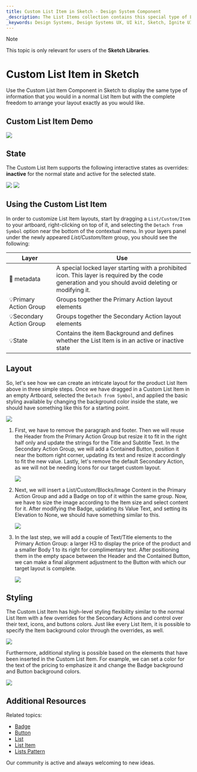 ```yaml
---
title: Custom List Item in Sketch - Design System Component
_description: The List Items collection contains this special type of List Item that allows the creation of Custom layouts exactly how you would like them to be.
_keywords: Design Systems, Design Systems UX, UI kit, Sketch, Ignite UI for Angular, Sketch to Angular, Sketch to Angular, Angular, Angular Design System, Export code from Sketch, Design Kits for Angular, Sketch HTML, Sketch to HTML, Sketch UI kits
---
```


> [!NOTE]
> This topic is only relevant for users of the <b>Sketch Libraries</b>.

# Custom List Item in Sketch

Use the Custom List Item Component in Sketch to display the same type of information that you would in a normal List Item but with the complete freedom to arrange your layout exactly as you would like.

## Custom List Item Demo

<img class="responsive-img" src="../images/list_item_custom_demo.png" srcset="../images/list_item_custom_demo@2x.png 2x" />

## State

The Custom List Item supports the following interactive states as overrides: **inactive** for the normal state and active for the selected state.

<img class="responsive-img" src="../images/list_item_custom_inactive.png" srcset="../images/list_item_custom_inactive@2x.png 2x" />
<img class="responsive-img" src="../images/list_item_custom_active.png" srcset="../images/list_item_custom_active@2x.png 2x" />

## Using the Custom List Item

In order to customize List Item layouts, start by dragging a `List/Custom/Item` to your artboard, right-clicking on top of it, and selecting the `Detach from Symbol` option near the bottom of the contextual menu. In your layers panel under the newly appeared _List/Custom/Item_ group, you should see the following:

| Layer                    | Use                                                                                                                                                  |
| ------------------------ | ---------------------------------------------------------------------------------------------------------------------------------------------------- |
| 🚫 metadata  | A special locked layer starting with a prohibited icon. This layer is required by the code generation and you should avoid deleting or modifying it. |
| 💡Primary Action Group   | Groups together the Primary Action layout elements                                                                                                   |
| 💡Secondary Action Group | Groups together the Secondary Action layout elements                                                                                                 |
| 💡State                  | Contains the item Background and defines whether the List Item is in an active or inactive state                                                     |

## Layout

So, let's see how we can create an intricate layout for the product List Item above in three simple steps. Once we have dragged in a Custom List Item in an empty Artboard, selected the `Detach from Symbol`, and applied the basic styling available by changing the background color inside the state, we should have something like this for a starting point.

<img class="responsive-img" src="../images/list_item_custom_layout0.png" srcset="../images/list_item_custom_layout0@2x.png 2x" />

1.  First, we have to remove the paragraph and footer. Then we will reuse the Header from the Primary Action Group but resize it to fit in the right half only and update the strings for the Title and Subtitle Text. In the Secondary Action Group, we will add a Contained Button, position it near the bottom right corner, updating its text and resize it accordingly to fit the new value. Lastly, let's remove the default Secondary Action, as we will not be needing Icons for our target custom layout.

    <img class="responsive-img" src="../images/list_item_custom_layout1.png" srcset="../images/list_item_custom_layout1@2x.png 2x" />

2.  Next, we will insert a List/Custom/Blocks/Image Content in the Primary Action Group and add a Badge on top of it within the same group. Now, we have to size the image according to the Item size and select content for it. After modifying the Badge, updating its Value Text, and setting its Elevation to None, we should have something similar to this.

    <img class="responsive-img" src="../images/list_item_custom_layout2.png" srcset="../images/list_item_custom_layout2@2x.png 2x" />

3.  In the last step, we will add a couple of Text/Title elements to the Primary Action Group: a larger H3 to display the price of the product and a smaller Body 1 to its right for complimentary text. After positioning them in the empty space between the Header and the Contained Button, we can make a final alignment adjustment to the Button with which our target layout is complete.

    <img class="responsive-img" src="../images/list_item_custom_layout3.png" srcset="../images/list_item_custom_layout3@2x.png 2x" />

## Styling

The Custom List Item has high-level styling flexibility similar to the normal List Item with a few overrides for the Secondary Actions and control over their text, icons, and buttons colors. Just like every List Item, it is possible to specify the Item background color through the overrides, as well.

<img class="responsive-img" src="../images/list_item_custom_styling.png" srcset="../images/list_item_custom_styling@2x.png 2x" />

Furthermore, additional styling is possible based on the elements that have been inserted in the Custom List Item. For example, we can set a color for the text of the pricing to emphasize it and change the Badge background and Button background colors.

<img class="responsive-img" src="../images/list_item_custom_layout_styled.png" srcset="../images/list_item_custom_layout_styled@2x.png 2x" />

## Additional Resources

Related topics:

- [Badge](badge.md)
- [Button](button.md)
- [List](list.md)
- [List Item](list-item.md)
- [Lists Pattern](../patterns/lists.md)
  <div class="divider--half"></div>

Our community is active and always welcoming to new ideas.
